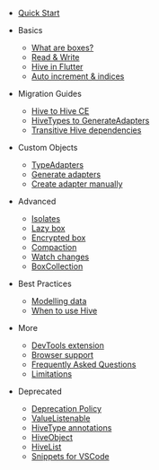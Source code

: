 - [Quick Start](/home.md)

- Basics

  - [What are boxes?](/basics/boxes.md)
  - [Read & Write](/basics/read_write.md)
  - [Hive in Flutter](/basics/hive_in_flutter.md)
  - [Auto increment & indices](/basics/auto_increment.md)

- Migration Guides

  - [Hive to Hive CE](/migrations/hive_to_hive_ce.md)
  - [HiveTypes to GenerateAdapters](/migrations/hive_types_to_generate_adapters.md)
  - [Transitive Hive dependencies](/migrations/transitive_hive_dependencies.md)

- Custom Objects

  - [TypeAdapters](/custom-objects/type_adapters.md)
  - [Generate adapters](/custom-objects/generate_adapters.md)
  - [Create adapter manually](/custom-objects/create_adapter_manually.md)

<!-- - Flutter Tutorials

  - [Dark Mode Switch](/tutorials/dark_mode_switch.md)
  - [Favorite Books](/tutorials/favorite_books.md)
  - [Sketchpad](/tutorials/sketchpad.md)
  - [Contacts](/tutorials/contacts.md) -->

- Advanced

  - [Isolates](/advanced/isolates.md)
  - [Lazy box](/advanced/lazy_box.md)
  - [Encrypted box](/advanced/encrypted_box.md)
  - [Compaction](/advanced/compaction.md)
  - [Watch changes](/advanced/watch_changes.md)
  - [BoxCollection](/advanced/box_collection.md)

- Best Practices

  - [Modelling data](/best-practices/modelling_data.md)
  - [When to use Hive](/best-practices/when_to_use_hive.md)

- More

  - [DevTools extension](/more/devtools_extension.md)
  - [Browser support](/more/browser.md)
  - [Frequently Asked Questions](/more/faq.md)
  - [Limitations](/more/limitations.md)

- Deprecated
  - [Deprecation Policy](/deprecated/deprecation_policy.md)
  - [ValueListenable](/deprecated/value_listenable.md)
  - [HiveType annotations](/deprecated/hive_type_annotations.md)
  - [HiveObject](/deprecated/hive_object.md)
  - [HiveList](/deprecated/hive_list.md)
  - [Snippets for VSCode](/deprecated/vscode-snippets.md)
